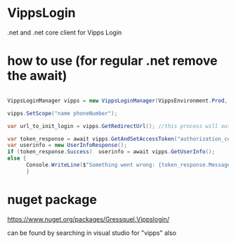 # VippsLogin
.net and .net core client for Vipps Login

# how to use (for regular .net remove the await)
```csharp

VippsLoginManager vipps = new VippsLoginManager(VippsEnvironment.Prod, "client_id", "client_secret", "redirect_url", "state");

vipps.SetScope("name phoneNumber"); 

var url_to_init_login = vipps.GetRedirectUrl(); //this process will output the auth_code used below

var token_response = await vipps.GetAndSetAccessToken("authorization_code_from_last_step");
var userinfo = new UserInfoResponse();
if (token_response.Success)  userinfo = await vipps.GetUserInfo();
else {
      Console.WriteLine($"Something went wrong: {token_response.Message}");
      }
```


# nuget package
https://www.nuget.org/packages/Gressquel.Vippslogin/

can be found by searching in visual studio for "vipps" also
